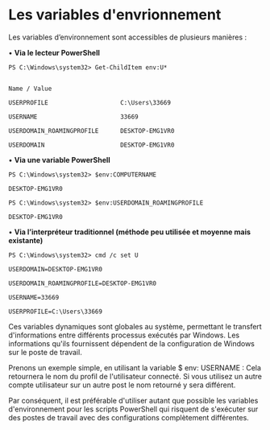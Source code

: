 # Les variables d'envrionnement 

Les variables d’environnement sont accessibles de plusieurs manières : 

 

• __Via le lecteur PowerShell__

```
PS C:\Windows\system32> Get-ChildItem env:U* 
  

Name / Value 

USERPROFILE                    C:\Users\33669 

USERNAME                       33669 

USERDOMAIN_ROAMINGPROFILE      DESKTOP-EMG1VR0 

USERDOMAIN                     DESKTOP-EMG1VR0 

````

• __Via une variable PowerShell__ 

````
PS C:\Windows\system32> $env:COMPUTERNAME 

DESKTOP-EMG1VR0 

PS C:\Windows\system32> $env:USERDOMAIN_ROAMINGPROFILE                                                                  

DESKTOP-EMG1VR0 
````
 

• __Via l’interpréteur traditionnel (méthode peu utilisée et moyenne mais existante)__ 


````
PS C:\Windows\system32> cmd /c set U 

USERDOMAIN=DESKTOP-EMG1VR0 

USERDOMAIN_ROAMINGPROFILE=DESKTOP-EMG1VR0 

USERNAME=33669 

USERPROFILE=C:\Users\33669 
````
 


Ces variables dynamiques sont globales au système, permettant le transfert d'informations entre différents processus exécutés par Windows. Les informations qu'ils fournissent dépendent de la configuration de Windows sur le poste de travail. 

Prenons un exemple simple, en utilisant la variable $ env: USERNAME : Cela retournera le nom du profil de l'utilisateur connecté. Si vous utilisez un autre compte utilisateur sur un autre post le nom retourné y sera différent. 

Par conséquent, il est préférable d'utiliser autant que possible les variables d'environnement pour les scripts PowerShell qui risquent de s'exécuter sur des postes de travail avec des configurations complètement différentes. 
